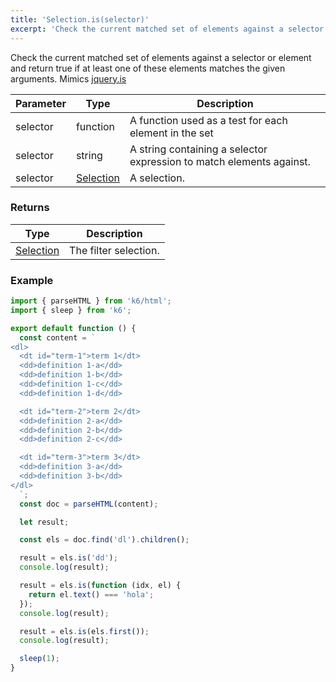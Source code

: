 ```yaml
---
title: 'Selection.is(selector)'
excerpt: 'Check the current matched set of elements against a selector or element and return true if at least one of these elements matches the given arguments.'
---
```


Check the current matched set of elements against a selector or element and return true if at least one of these elements matches the given arguments.
Mimics [jquery.is](https://api.jquery.com/is/)

| Parameter | Type                                           | Description                                                          |
| --------- | ---------------------------------------------- | -------------------------------------------------------------------- |
| selector  | function                                       | A function used as a test for each element in the set                |
| selector  | string                                         | A string containing a selector expression to match elements against. |
| selector  | [Selection](/javascript-api/v0-31/k6-html/selection) | A selection.                                                         |

### Returns

| Type                                           | Description           |
| ---------------------------------------------- | --------------------- |
| [Selection](/javascript-api/v0-31/k6-html/selection) | The filter selection. |

### Example

<CodeGroup labels={[]}>

```javascript
import { parseHTML } from 'k6/html';
import { sleep } from 'k6';

export default function () {
  const content = `
<dl>
  <dt id="term-1">term 1</dt>
  <dd>definition 1-a</dd>
  <dd>definition 1-b</dd>
  <dd>definition 1-c</dd>
  <dd>definition 1-d</dd>

  <dt id="term-2">term 2</dt>
  <dd>definition 2-a</dd>
  <dd>definition 2-b</dd>
  <dd>definition 2-c</dd>

  <dt id="term-3">term 3</dt>
  <dd>definition 3-a</dd>
  <dd>definition 3-b</dd>
</dl>
  `;
  const doc = parseHTML(content);

  let result;

  const els = doc.find('dl').children();

  result = els.is('dd');
  console.log(result);

  result = els.is(function (idx, el) {
    return el.text() === 'hola';
  });
  console.log(result);

  result = els.is(els.first());
  console.log(result);

  sleep(1);
}
```

</CodeGroup>
